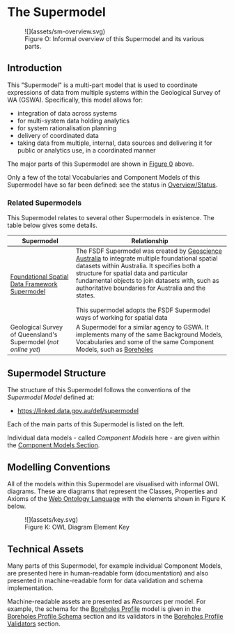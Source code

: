 # The Supermodel

<figure markdown>
  ![](assets/sm-overview.svg)  
  <figcaption>Figure O: Informal overview of this Supermodel and its various parts.</figcaption>
</figure>

## Introduction

This "Supermodel" is a multi-part model that is used to coordinate expressions of data from multiple systems within the Geological Survey of WA (GSWA). Specifically, this model allows for:

* integration of data across systems
* for multi-system data holding analytics
* for system rationalisation planning
* delivery of coordinated data
* taking data from multiple, internal, data sources and delivering it for public or analytics use, in a coordinated manner

The major parts of this Supermodel are shown in [Figure 0](#the-supermodel) above.

Only a few of the total Vocabularies and Component Models of this Supermodel have so far been defined: see the status in [Overview/Status](index.md#status).

### Related Supermodels

This Supermodel relates to several other Supermodels in existence. The table below gives some details.

Supermodel | Relationship
--- | ---
[Foundational Spatial Data Framework Supermodel](https://linked.data.gov.au/def/fsdf-supermodel) | The FSDF Supermodel was created by [Geoscience Australia](https://www.ga.gov.au) to integrate multiple foundational spatial datasets within Australia. It specifies both a structure for spatial data and particular fundamental objects to join datasets with, such as authoritative boundaries for Australia and the states.<br /><br />This supermodel adopts the FSDF Supermodel ways of working for spatial data
Geological Survey of Queensland's Supermodel (_not online yet_) | A Supermodel for a similar agency to GSWA. It implements many of the same Background Models, Vocabularies and some of the same Component Models, such as [Boreholes](components/index#boreholes-profile)

## Supermodel Structure

The structure of this Supermodel follows the conventions of the _Supermodel Model_ defined at:

* <https://linked.data.gov.au/def/supermodel>

Each of the main parts of this Supermodel is listed on the left.

Individual data models - called _Component Models_ here - are given within the [Component Models Section](components/index).

## Modelling Conventions

All of the models within this Supermodel are visualised with informal OWL diagrams. These are diagrams that represent the Classes, Properties and Axioms of the [Web Ontology Language](background.md#web-ontology-language-owl) with the elements shown in Figure K below.

<figure markdown>
  ![](assets/key.svg)
  <figcaption>Figure K: OWL Diagram Element Key</figcaption>
</figure>

## Technical Assets

Many parts of this Supermodel, for example individual Component Models, are presented here in human-readable form (documentation) and also presented in machine-readable form for data validation and schema implementation. 

Machine-readable assets are presented as _Resources_ per model. For example, the schema for the [Boreholes Profile](components/boreholes.md) model is given in the [Boreholes Profile Schema](components/boreholes.md#schema) section and its validators in the [Boreholes Profile Validators](components/boreholes.md#validators) section.